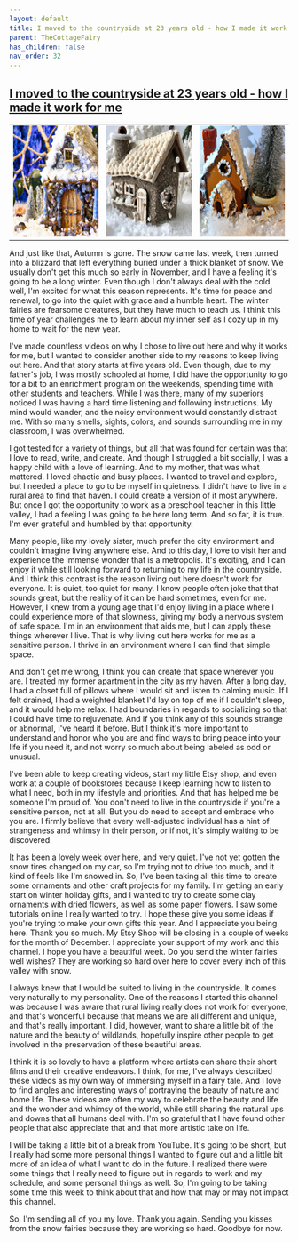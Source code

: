 ```yaml
---
layout: default
title: I moved to the countryside at 23 years old - how I made it work for me
parent: TheCottageFairy
has_children: false
nav_order: 32
---
```


## [I moved to the countryside at 23 years old - how I made it work for me](https://www.youtube.com/watch?v=mmlfpNS_ruA)

<div>
<table align="center">
	<tr>
		<td align="center">
			<img src="../../posters/I_moved_to_the_countryside_at_23_years_old_-_how_I_made_it_work_for_me-[mmlfpNS_ruA]/generated_00.png" height="200" width="200"/>
		</td>
		<td align="center">
			<img src="../../posters/I_moved_to_the_countryside_at_23_years_old_-_how_I_made_it_work_for_me-[mmlfpNS_ruA]/generated_01.png" height="200" width="200"/>
		</td>
		<td align="center">
			<img src="../../posters/I_moved_to_the_countryside_at_23_years_old_-_how_I_made_it_work_for_me-[mmlfpNS_ruA]/generated_02.png" height="200" width="200"/>
		</td>
	</tr>
</table>
</div>

And just like that, Autumn is gone. The snow came last week, then turned into a blizzard that left everything buried under a thick blanket of snow. We usually don't get this much so early in November, and I have a feeling it's going to be a long winter. Even though I don't always deal with the cold well, I'm excited for what this season represents. It's time for peace and renewal, to go into the quiet with grace and a humble heart. The winter fairies are fearsome creatures, but they have much to teach us. I think this time of year challenges me to learn about my inner self as I cozy up in my home to wait for the new year.

I've made countless videos on why I chose to live out here and why it works for me, but I wanted to consider another side to my reasons to keep living out here. And that story starts at five years old. Even though, due to my father's job, I was mostly schooled at home, I did have the opportunity to go for a bit to an enrichment program on the weekends, spending time with other students and teachers. While I was there, many of my superiors noticed I was having a hard time listening and following instructions. My mind would wander, and the noisy environment would constantly distract me. With so many smells, sights, colors, and sounds surrounding me in my classroom, I was overwhelmed.

I got tested for a variety of things, but all that was found for certain was that I love to read, write, and create. And though I struggled a bit socially, I was a happy child with a love of learning. And to my mother, that was what mattered. I loved chaotic and busy places. I wanted to travel and explore, but I needed a place to go to be myself in quietness. I didn't have to live in a rural area to find that haven. I could create a version of it most anywhere. But once I got the opportunity to work as a preschool teacher in this little valley, I had a feeling I was going to be here long term. And so far, it is true. I'm ever grateful and humbled by that opportunity.

Many people, like my lovely sister, much prefer the city environment and couldn't imagine living anywhere else. And to this day, I love to visit her and experience the immense wonder that is a metropolis. It's exciting, and I can enjoy it while still looking forward to returning to my life in the countryside. And I think this contrast is the reason living out here doesn't work for everyone. It is quiet, too quiet for many. I know people often joke that that sounds great, but the reality of it can be hard sometimes, even for me. However, I knew from a young age that I'd enjoy living in a place where I could experience more of that slowness, giving my body a nervous system of safe space. I'm in an environment that aids me, but I can apply these things wherever I live. That is why living out here works for me as a sensitive person. I thrive in an environment where I can find that simple space.

And don't get me wrong, I think you can create that space wherever you are. I treated my former apartment in the city as my haven. After a long day, I had a closet full of pillows where I would sit and listen to calming music. If I felt drained, I had a weighted blanket I'd lay on top of me if I couldn't sleep, and it would help me relax. I had boundaries in regards to socializing so that I could have time to rejuvenate. And if you think any of this sounds strange or abnormal, I've heard it before. But I think it's more important to understand and honor who you are and find ways to bring peace into your life if you need it, and not worry so much about being labeled as odd or unusual.

I've been able to keep creating videos, start my little Etsy shop, and even work at a couple of bookstores because I keep learning how to listen to what I need, both in my lifestyle and priorities. And that has helped me be someone I'm proud of. You don't need to live in the countryside if you're a sensitive person, not at all. But you do need to accept and embrace who you are. I firmly believe that every well-adjusted individual has a hint of strangeness and whimsy in their person, or if not, it's simply waiting to be discovered.

It has been a lovely week over here, and very quiet. I've not yet gotten the snow tires changed on my car, so I'm trying not to drive too much, and it kind of feels like I'm snowed in. So, I've been taking all this time to create some ornaments and other craft projects for my family. I'm getting an early start on winter holiday gifts, and I wanted to try to create some clay ornaments with dried flowers, as well as some paper flowers. I saw some tutorials online I really wanted to try. I hope these give you some ideas if you're trying to make your own gifts this year. And I appreciate you being here. Thank you so much. My Etsy Shop will be closing in a couple of weeks for the month of December. I appreciate your support of my work and this channel. I hope you have a beautiful week. Do you send the winter fairies well wishes? They are working so hard over here to cover every inch of this valley with snow.

I always knew that I would be suited to living in the countryside. It comes very naturally to my personality. One of the reasons I started this channel was because I was aware that rural living really does not work for everyone, and that's wonderful because that means we are all different and unique, and that's really important. I did, however, want to share a little bit of the nature and the beauty of wildlands, hopefully inspire other people to get involved in the preservation of these beautiful areas.

I think it is so lovely to have a platform where artists can share their short films and their creative endeavors. I think, for me, I've always described these videos as my own way of immersing myself in a fairy tale. And I love to find angles and interesting ways of portraying the beauty of nature and home life. These videos are often my way to celebrate the beauty and life and the wonder and whimsy of the world, while still sharing the natural ups and downs that all humans deal with. I'm so grateful that I have found other people that also appreciate that and that more artistic take on life.

I will be taking a little bit of a break from YouTube. It's going to be short, but I really had some more personal things I wanted to figure out and a little bit more of an idea of what I want to do in the future. I realized there were some things that I really need to figure out in regards to work and my schedule, and some personal things as well. So, I'm going to be taking some time this week to think about that and how that may or may not impact this channel.

So, I'm sending all of you my love. Thank you again. Sending you kisses from the snow fairies because they are working so hard. Goodbye for now.